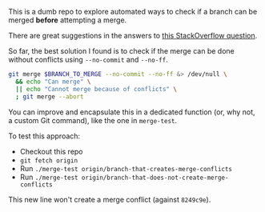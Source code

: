 This is a dumb repo to explore automated ways to check if a branch can be merged **before** attempting a merge.

There are great suggestions in the answers to [this StackOverflow question](https://stackoverflow.com/questions/501407/is-there-a-git-merge-dry-run-option).

So far, the best solution I found is to check if the merge can be done without conflicts using `--no-commit` and `--no-ff`.

```bash
git merge $BRANCH_TO_MERGE --no-commit --no-ff &> /dev/null \
  && echo "Can merge" \
  || echo "Cannot merge because of conflicts" \
  ; git merge --abort
```

You can improve and encapsulate this in a dedicated function (or, why not, a custom Git command), like the one in `merge-test`.

To test this approach:

- Checkout this repo
- `git fetch origin`
- Run `./merge-test origin/branch-that-creates-merge-conflicts`
- Run `./merge-test origin/branch-that-does-not-create-merge-conflicts`

This new line won't create a merge conflict (against `8249c9e`).
